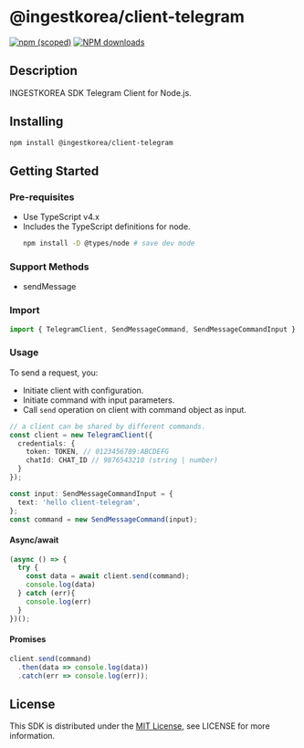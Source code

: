 # @ingestkorea/client-telegram

[![npm (scoped)](https://img.shields.io/npm/v/@ingestkorea/client-telegram?style=flat-square)](https://www.npmjs.com/package/@ingestkorea/client-telegram)
[![NPM downloads](https://img.shields.io/npm/dm/@ingestkorea/client-telegram?style=flat-square)](https://www.npmjs.com/package/@ingestkorea/client-telegram)

## Description
INGESTKOREA SDK Telegram Client for Node.js.

## Installing
```sh
npm install @ingestkorea/client-telegram
```

## Getting Started

### Pre-requisites
+ Use TypeScript v4.x
+ Includes the TypeScript definitions for node.
  ```sh
  npm install -D @types/node # save dev mode
  ```

### Support Methods
+ sendMessage

### Import
```ts
import { TelegramClient, SendMessageCommand, SendMessageCommandInput } from '@ingestkorea/client-telegram';
```

### Usage
To send a request, you:
+ Initiate client with configuration.
+ Initiate command with input parameters.
+ Call `send` operation on client with command object as input.


```ts
// a client can be shared by different commands.
const client = new TelegramClient({
  credentials: {
    token: TOKEN, // 0123456789:ABCDEFG
    chatId: CHAT_ID // 9876543210 (string | number)
  }
});

const input: SendMessageCommandInput = {
  text: 'hello client-telegram',
};
const command = new SendMessageCommand(input);
```

#### Async/await
```ts
(async () => {
  try {
    const data = await client.send(command);
    console.log(data)
  } catch (err){
    console.log(err)
  }
})();
```

#### Promises
```ts
client.send(command)
  .then(data => console.log(data))
  .catch(err => console.log(err));
```

## License
This SDK is distributed under the [MIT License](https://opensource.org/licenses/MIT), see LICENSE for more information.
